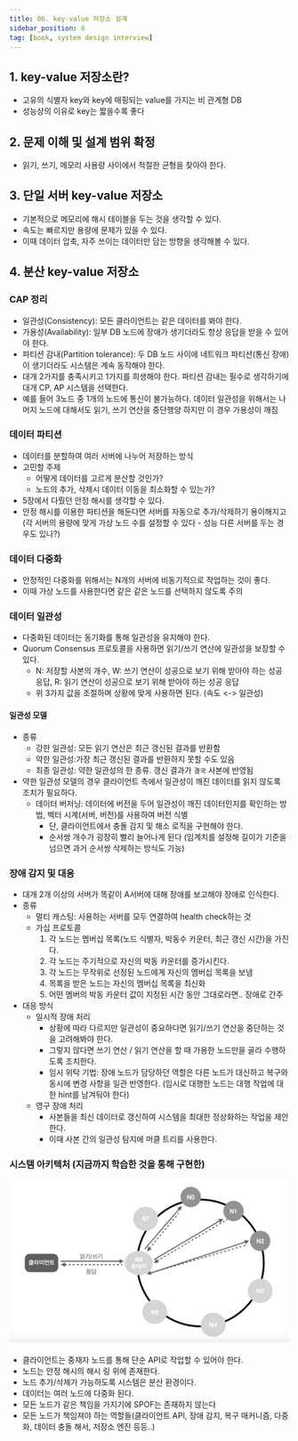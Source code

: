 ```yaml
---
title: 06. key-value 저장소 설계
sidebar_position: 6
tag: [book, system design interview]
---
```

## 1. key-value 저장소란?
- 고유의 식별자 key와 key에 매핑되는 value를 가지는 비 관계형 DB
- 성능상의 이유로 key는 짧을수록 좋다

## 2. 문제 이해 및 설계 범위 확정
- 읽기, 쓰기, 메모리 사용량 사이에서 적절한 균형을 찾아야 한다.

## 3. 단일 서버 key-value 저장소
- 기본적으로 메모리에 해시 테이블을 두는 것을 생각할 수 있다.
- 속도는 빠르지만 용량에 문제가 있을 수 있다.
- 이때 데이터 압축, 자주 쓰이는 데이터만 담는 방향을 생각해볼 수 있다.

## 4. 분산 key-value 저장소

### CAP 정리
- 일관성(Consistency): 모든 클라이언트는 같은 데이터를 봐야 한다.
- 가용성(Availability): 일부 DB 노드에 장애가 생기더라도 항상 응답을 받을 수 있어야 한다.
- 파티션 감내(Partition tolerance): 두 DB 노드 사이에 네트워크 파티션(통신 장애)이 생기더라도 시스템은 계속 동작해야 한다.
- 대개 2가지를 충족시키고 1가지를 희생해야 한다. 파티션 감내는 필수로 생각하기에 대개 CP, AP 시스템을 선택한다.
- 예를 들어 3노드 중 1개의 노드에 통신이 불가능하다. 데이터 일관성을 위해서는 나머지 노드에 대해서도 읽기, 쓰기 연산을 중단행양 하지만 이 경우 가용성이 깨짐

### 데이터 파티션
- 데이터를 분할하여 여러 서버에 나누어 저장하는 방식
- 고민할 주제
  - 어떻게 데이터를 고르게 분산할 것인가?
  - 노드의 추가, 삭제시 데이터 이동을 최소화할 수 있는가?
- 5장에서 다뤘던 안정 해시를 생각할 수 있다.
- 안정 해시를 이용한 파티션을 해둔다면 서버를 자동으로 추가/삭제하기 용이해지고 (각 서버의 용량에 맞게 가상 노드 수를 설정할 수 있다 - 성능 다른 서버를 두는 경우도 있나?)

### 데이터 다중화
- 안정적인 다중화를 위해서는 N개의 서버에 비동기적으로 작업하는 것이 좋다.
- 이때 가상 노드를 사용한다면 같은 같은 노드를 선택하지 않도록 주의

### 데이터 일관성
- 다중화된 데이터는 동기화를 통해 일관성을 유지해야 한다.
- Quorum Consensus 프로토콜을 사용하면 읽기/쓰기 연산에 일관성을 보장할 수 있다.
  - N: 저장할 사본의 개수, W: 쓰기 연산이 성공으로 보기 위해 받아야 하는 성공 응답, R: 읽기 연산이 성공으로 보기 위해 받아야 하는 성공 응답
  - 위 3가지 값을 조절하며 상황에 맞게 사용하면 된다. (속도 <-> 일관성)

#### 일관성 모델
- 종류
  - 강한 일관성: 모든 읽기 연산은 최근 갱신된 결과를 반환함
  - 약한 일관성:가장 최근 갱신된 결과를 반환하지 못할 수도 있음
  - 최종 일관성: 약한 일관성의 한 종류. 갱신 결과가 `결국` 사본에 반영됨
- 약한 일관성 모델의 경우 클라이언트 측에서 일관성이 깨진 데이터를 읽지 않도록 조치가 필요하다.
  - 데이터 버저닝: 데이터에 버전을 두어 일관성이 깨진 데이터인지를 확인하는 방법, 벡터 시계(서버, 버전)를 사용하여 버전 식별
    - 단, 클라이언트에서 충돌 감지 및 해소 로직을 구현해야 한다.
    - 순서쌍 개수가 굉장히 빨리 늘어나게 된다 (임계치를 설정해 길이가 기준을 넘으면 과거 순서쌍 삭제하는 방식도 가능)

### 장애 감지 및 대응
- 대개 2개 이상의 서버가 똑같이 A서버에 대해 장애를 보고해야 장애로 인식한다.
- 종류
  - 멀티 캐스팅: 사용하는 서버를 모두 연결하여 health check하는 것
  - 가십 프로토콜
    1. 각 노드는 멤버십 목록(노드 식별자, 박동수 카운터, 최근 갱신 시간)을 가진다.
    2. 각 노드는 주기적으로 자신의 박동 카운터를 증가시킨다.
    3. 각 노드는 무작위로 선정된 노드에게 자신의 멤버십 목록을 보냄
    4. 목록을 받은 노드는 자신의 멤버십 목록을 최신화
    5. 어떤 멤버의 박동 카운터 값이 지정된 시간 동안 그대로라면.. 장애로 간주
- 대응 방식
  - 일시적 장애 처리
    - 상황에 따라 다르지만 일관성이 중요하다면 읽기/쓰기 연산을 중단하는 것을 고려해봐야 한다.
    - 그렇지 않다면 쓰기 연산 / 읽기 연산을 할 때 가용한 노드만을 골라 수행하도록 조치한다.
    - 임시 위탁 기법: 장애 노드가 담당하던 역할은 다른 노드가 대신하고 복구와 동시에 변경 사항을 일관 반영한다. (임시로 대행한 노드는 대행 작업에 대한 hint를 남겨둬야 한다)
  - 영구 장애 처리
    - 사본들을 최신 데이터로 갱신하여 시스템을 최대한 정상화하는 작업을 제안한다.
    - 이때 사본 간의 일관성 탐지에 머클 트리를 사용한다.

### 시스템 아키텍처 (지금까지 학습한 것을 통해 구현한)
![system_architecture.jpg](img/system_architecture.jpg)
- 클라이언트는 중재자 노드를 통해 단순 API로 작업할 수 있어야 한다.
- 노드는 안정 해시의 해시 링 위에 존재한다.
- 노드 추가/삭제가 가능하도록 시스템은 분산 환경이다.
- 데이터는 여러 노드에 다중화 된다.
- 모든 노드가 같은 책임을 가지기에 SPOF는 존재하지 않는다
- 모든 노드가 책임져야 하는 역할들(클라이언트 API, 장애 감지, 복구 매커니즘, 다중화, 데이터 충돌 해서, 저장소 엔진 등등..)

